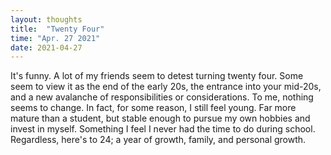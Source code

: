 ```yaml
---
layout: thoughts
title:  "Twenty Four"
time: "Apr. 27 2021"
date: 2021-04-27
---
```


It's funny. A lot of my friends seem to detest turning twenty four. Some seem to view it as the end of the early 20s, the entrance into your mid-20s, and a new avalanche of responsibilities or considerations. To me, nothing seems to change. In fact, for some reason, I still feel young. Far more mature than a student, but stable enough to pursue my own hobbies and invest in myself. Something I feel I never had the time to do during school. Regardless, here's to 24; a year of growth, family, and personal growth. 